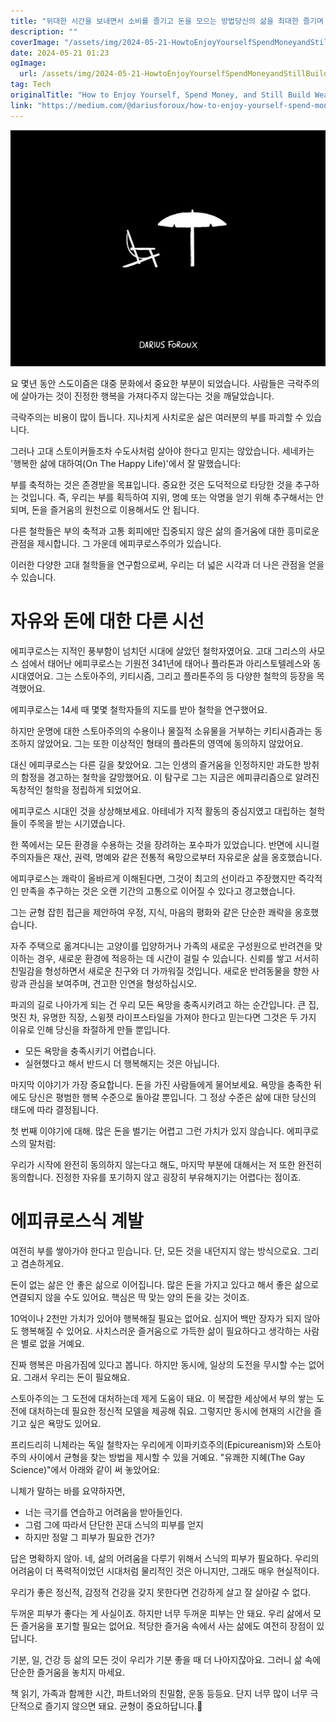 ```yaml
---
title: "위대한 시간을 보내면서 소비를 즐기고 돈을 모으는 방법당신의 삶을 최대한 즐기며 돈을 소비하고 여전히 재산을 쌓는 방법을 알아보자"
description: ""
coverImage: "/assets/img/2024-05-21-HowtoEnjoyYourselfSpendMoneyandStillBuildWealth_0.png"
date: 2024-05-21 01:23
ogImage: 
  url: /assets/img/2024-05-21-HowtoEnjoyYourselfSpendMoneyandStillBuildWealth_0.png
tag: Tech
originalTitle: "How to Enjoy Yourself, Spend Money, and Still Build Wealth"
link: "https://medium.com/@dariusforoux/how-to-enjoy-yourself-spend-money-and-still-build-wealth-7e9176a46907"
---
```



![HowtoEnjoyYourselfSpendMoneyandStillBuildWealth](/assets/img/2024-05-21-HowtoEnjoyYourselfSpendMoneyandStillBuildWealth_0.png)

요 몇년 동안 스도이즘은 대중 문화에서 중요한 부분이 되었습니다. 사람들은 극락주의에 살아가는 것이 진정한 행복을 가져다주지 않는다는 것을 깨달았습니다.

극락주의는 비용이 많이 듭니다. 지나치게 사치로운 삶은 여러분의 부를 파괴할 수 있습니다.

그러나 고대 스토이커들조차 수도사처럼 살아야 한다고 믿지는 않았습니다. 세네카는 '행복한 삶에 대하여(On The Happy Life)'에서 잘 말했습니다:

<div class="content-ad"></div>

부를 축적하는 것은 존경받을 목표입니다. 중요한 것은 도덕적으로 타당한 것을 추구하는 것입니다. 즉, 우리는 부를 획득하여 지위, 명예 또는 악명을 얻기 위해 추구해서는 안 되며, 돈을 즐거움의 원천으로 이용해서도 안 됩니다.

다른 철학들은 부의 축적과 고통 회피에만 집중되지 않은 삶의 즐거움에 대한 흥미로운 관점을 제시합니다. 그 가운데 에피쿠로스주의가 있습니다.

이러한 다양한 고대 철학들을 연구함으로써, 우리는 더 넓은 시각과 더 나은 관점을 얻을 수 있습니다.

# 자유와 돈에 대한 다른 시선

<div class="content-ad"></div>

에피쿠로스는 지적인 풍부함이 넘치던 시대에 살았던 철학자였어요. 고대 그리스의 사모스 섬에서 태어난 에피쿠로스는 기원전 341년에 태어나 플라톤과 아리스토텔레스와 동시대였어요. 그는 스토아주의, 키티시즘, 그리고 플라톤주의 등 다양한 철학의 등장을 목격했어요.

에피쿠로스는 14세 때 몇몇 철학자들의 지도를 받아 철학을 연구했어요.

하지만 운명에 대한 스토아주의의 수용이나 물질적 소유물을 거부하는 키티시즘과는 동조하지 않았어요. 그는 또한 이상적인 형태의 플라톤의 영역에 동의하지 않았어요.

대신 에피쿠로스는 다른 길을 찾았어요. 그는 인생의 즐거움을 인정하지만 과도한 방취의 함정을 경고하는 철학을 갈망했어요. 이 탐구로 그는 지금은 에피큐리즘으로 알려진 독창적인 철학을 정립하게 되었어요.

<div class="content-ad"></div>

에피쿠로스 시대인 것을 상상해보세요. 아테네가 지적 활동의 중심지였고 대립하는 철학들이 주목을 받는 시기였습니다.

한 쪽에서는 모든 환경을 수용하는 것을 장려하는 포수파가 있었습니다. 반면에 시니컬주의자들은 재산, 권력, 명예와 같은 전통적 욕망으로부터 자유로운 삶을 옹호했습니다.

에피쿠로스는 쾌락이 올바르게 이해된다면, 그것이 최고의 선이라고 주장했지만 즉각적인 만족을 추구하는 것은 오랜 기간의 고통으로 이어질 수 있다고 경고했습니다.

그는 균형 잡힌 접근을 제안하여 우정, 지식, 마음의 평화와 같은 단순한 쾌락을 옹호했습니다.

<div class="content-ad"></div>

자주 주택으로 옮겨다니는 고양이를 입양하거나 가족의 새로운 구성원으로 반려견을 맞이하는 경우, 새로운 환경에 적응하는 데 시간이 걸릴 수 있습니다. 신뢰를 쌓고 서서히 친밀감을 형성하면서 새로운 친구와 더 가까워질 것입니다. 새로운 반려동물을 향한 사랑과 관심을 보여주며, 견고한 인연을 형성하십시오.

<div class="content-ad"></div>

파괴의 길로 나아가게 되는 건 우리 모든 욕망을 충족시키려고 하는 순간입니다. 큰 집, 멋진 차, 유명한 직장, 스윙젯 라이프스타일을 가져야 한다고 믿는다면 그것은 두 가지 이유로 인해 당신을 좌절하게 만들 뿐입니다.

- 모든 욕망을 충족시키기 어렵습니다.
- 실현했다고 해서 반드시 더 행복해지는 것은 아닙니다.

마지막 이야기가 가장 중요합니다. 돈을 가진 사람들에게 물어보세요. 욕망을 충족한 뒤에도 당신은 평범한 행복 수준으로 돌아갈 뿐입니다. 그 정상 수준은 삶에 대한 당신의 태도에 따라 결정됩니다.

첫 번째 이야기에 대해. 많은 돈을 벌기는 어렵고 그런 가치가 있지 않습니다. 에피쿠로스의 말처럼:

<div class="content-ad"></div>

우리가 시작에 완전히 동의하지 않는다고 해도, 마지막 부분에 대해서는 저 또한 완전히 동의합니다. 진정한 자유를 포기하지 않고 굉장히 부유해지기는 어렵다는 점이죠.

# 에피큐로스식 계발

여전히 부를 쌓아가야 한다고 믿습니다. 단, 모든 것을 내던지지 않는 방식으로요. 그리고 겸손하게요.

돈이 없는 삶은 안 좋은 삶으로 이어집니다. 많은 돈을 가지고 있다고 해서 좋은 삶으로 연결되지 않을 수도 있어요. 핵심은 딱 맞는 양의 돈을 갖는 것이죠.

<div class="content-ad"></div>

10억이나 2천만 가치가 있어야 행복해질 필요는 없어요. 심지어 백만 장자가 되지 않아도 행복해질 수 있어요. 사치스러운 즐거움으로 가득한 삶이 필요하다고 생각하는 사람은 별로 없을 거예요.

진짜 행복은 마음가짐에 있다고 봅니다. 하지만 동시에, 일상의 도전을 무시할 수는 없어요. 그래서 우리는 돈이 필요해요.

스토아주의는 그 도전에 대처하는데 제게 도움이 돼요. 이 복잡한 세상에서 부의 쌓는 도전에 대처하는데 필요한 정신적 모델을 제공해 줘요. 그렇지만 동시에 현재의 시간을 즐기고 싶은 욕망도 있어요.

프리드리히 니체라는 독일 철학자는 우리에게 이파키흐주의(Epicureanism)와 스토아주의 사이에서 균형을 찾는 방법을 제시할 수 있을 거예요. "유쾌한 지혜(The Gay Science)"에서 아래와 같이 써 놓았어요:

<div class="content-ad"></div>

니체가 말하는 바를 요약하자면,

- 너는 극기를 연습하고 어려움을 받아들인다.
- 그럼 그에 따라서 단단한 꼰대 스닉의 피부를 얻지
- 하지만 정말 그 피부가 필요한 건가?

답은 명확하지 않아. 네, 삶의 어려움을 다루기 위해서 스닉의 피부가 필요하다. 우리의 어려움이 더 폭력적이었던 시대처럼 물리적인 것은 아니지만, 그래도 매우 현실적이다.

우리가 좋은 정신적, 감정적 건강을 갖지 못한다면 건강하게 살고 잘 살아갈 수 없다.


<div class="content-ad"></div>

두꺼운 피부가 좋다는 게 사실이죠. 하지만 너무 두꺼운 피부는 안 돼요. 우리 삶에서 모든 즐거움을 포기할 필요는 없어요. 적당한 즐거움 속에서 사는 삶에도 여전히 장점이 있답니다.

기분, 일, 건강 등 삶의 모든 것이 우리가 기분 좋을 때 더 나아지잖아요. 그러니 삶 속에 단순한 즐거움을 놓치지 마세요.

책 읽기, 가족과 함께한 시간, 파트너와의 친밀함, 운동 등등요. 단지 너무 많이 너무 극단적으로 즐기지 않으면 돼요. 균형이 중요하답니다.🌸